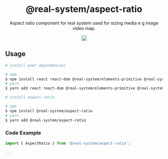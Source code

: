 <h1 align="center">@real-system/aspect-ratio</h1>
<p align="center">Aspect ratio component for real system used for sizing media e g image video map.</p>
<p align="center">
<a href="https://www.npmjs.com/package/@real-system/aspect-ratio"><img src="https://badgen.net/npm/v/@real-system/aspect-ratio?label=&icon=npm&color=blue" alt="npm version" height="18"/></a>
</p>

## Usage

```bash
# install peer dependencies

# npm
$ npm install react react-dom @real-system/elements-primitive @real-system/styled-library @real-system/utils-library
# yarn
$ yarn add react react-dom @real-system/elements-primitive @real-system/styled-library @real-system/utils-library

# install aspect-ratio

# npm
$ npm install @real-system/aspect-ratio
# yarn
$ yarn add @real-system/aspect-ratio
```

### Code Example

```typescript
import { AspectRatio } from '@real-system/aspect-ratio';

...

```
